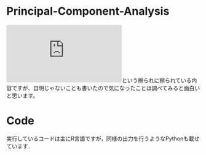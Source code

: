 # Principal-Component-Analysis
![PCA with Rの入門](https://github.com/ShoShohh/Principal-Component-Analysis/blob/main/PCA%20with%20R.pdf)という擦られに擦られている内容ですが、自明じゃないことも書いたので気になったことは調べてみると面白いと思います。
# Code
実行しているコードは主にR言語ですが，同様の出力を行うようなPythonも載せています．
